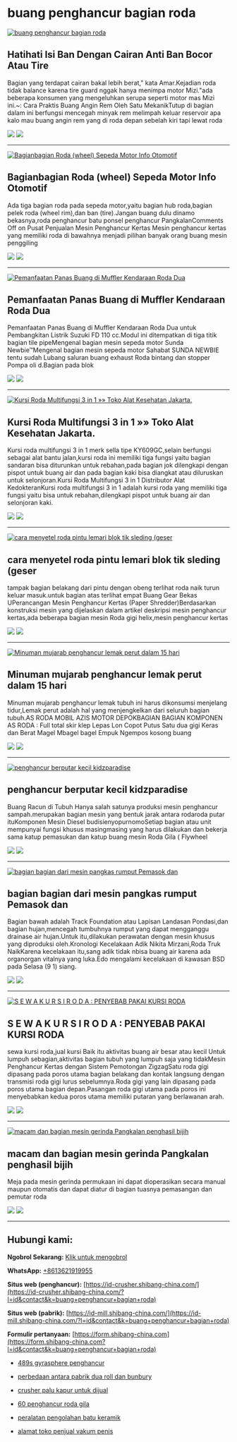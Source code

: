 # buang penghancur bagian roda

<a href="https://swt.shibang-china.com/?l=id&img&k=buang+penghancur+bagian+roda" target="_blank">![buang penghancur bagian roda](http://static.shibang-china.com/all-800x300/164.jpg)</a>

## Hatihati Isi Ban Dengan Cairan Anti Ban Bocor Atau Tire
Bagian yang terdapat cairan bakal lebih berat," kata Amar.Kejadian roda tidak balance karena tire guard nggak hanya menimpa motor Mizi."ada beberapa konsumen yang mengeluhkan serupa seperti motor mas Mizi ini.~: Cara Praktis Buang Angin Rem Oleh Satu MekanikTutup di bagian dalam ini berfungsi mencegah minyak rem melimpah keluar reservoir apa kalo mau buang angin rem yang di roda depan sebelah kiri tapi lewat roda


<a href="https://whatsapp.shibangsoft.com/WhatsApp.php" target="_blank" title="WhatsApp">![](http://static.shibang-china.com/icon/whatsapp.png)</a> <a href="https://swt.shibang-china.com/?l=id&icon&k=buang+penghancur+bagian+roda" target="_blank">![](http://static.shibang-china.com/icon/chat-id.png)</a>

---

<a href="https://swt.shibang-china.com/?l=id&img&k=buang+penghancur+bagian+roda" target="_blank">![Bagianbagian Roda (wheel) Sepeda Motor Info Otomotif](http://static.shibang-china.com/all-800x300/93.jpg)</a>

## Bagianbagian Roda (wheel) Sepeda Motor Info Otomotif
Ada tiga bagian roda pada sepeda motor,yaitu bagian hub roda,bagian pelek roda (wheel rim),dan ban (tire).Jangan buang dulu dinamo bekasnya,roda penghancur batu ponsel penghancur PangkalanComments Off on Pusat Penjualan Mesin Penghancur Kertas Mesin penghancur kertas yang memiliki roda di bawahnya menjadi pilihan banyak orang buang mesin penggiling


<a href="https://whatsapp.shibangsoft.com/WhatsApp.php" target="_blank" title="WhatsApp">![](http://static.shibang-china.com/icon/whatsapp.png)</a> <a href="https://swt.shibang-china.com/?l=id&icon&k=buang+penghancur+bagian+roda" target="_blank">![](http://static.shibang-china.com/icon/chat-id.png)</a>

---

<a href="https://swt.shibang-china.com/?l=id&img&k=buang+penghancur+bagian+roda" target="_blank">![Pemanfaatan Panas Buang di Muffler Kendaraan Roda Dua](http://static.shibang-china.com/all-800x300/151.jpg)</a>

## Pemanfaatan Panas Buang di Muffler Kendaraan Roda Dua
Pemanfaatan Panas Buang di Muffler Kendaraan Roda Dua untuk Pembangkitan Listrik Suzuki FD 110 cc.Modul ini ditempatkan di tiga titik bagian tile pipeMengenal bagian mesin sepeda motor Sunda Newbie™Mengenal bagian mesin sepeda motor Sahabat SUNDA NEWBIE tentu sudah Lubang saluran buang exhaust Roda bintang dan stopper Pompa oli d.Bagian pada blok


<a href="https://whatsapp.shibangsoft.com/WhatsApp.php" target="_blank" title="WhatsApp">![](http://static.shibang-china.com/icon/whatsapp.png)</a> <a href="https://swt.shibang-china.com/?l=id&icon&k=buang+penghancur+bagian+roda" target="_blank">![](http://static.shibang-china.com/icon/chat-id.png)</a>

---

<a href="https://swt.shibang-china.com/?l=id&img&k=buang+penghancur+bagian+roda" target="_blank">![Kursi Roda Multifungsi 3 in 1 »» Toko Alat Kesehatan Jakarta.](http://static.shibang-china.com/all-800x300/825.jpg)</a>

## Kursi Roda Multifungsi 3 in 1 »» Toko Alat Kesehatan Jakarta.
Kursi roda multifungsi 3 in 1 merk sella tipe KY609GC,selain berfungsi sebagai alat bantu jalan,kursi roda ini memiliki tiga fungsi yaitu bagian sandaran bisa diturunkan untuk rebahan,pada bagian jok dilengkapi dengan pispot untuk buang air dan pada bagian kaki bisa diangkat atau diluruskan untuk selonjoran.Kursi Roda Multifungsi 3 in 1 Distributor Alat KedokteranKursi roda multifungsi 3 in 1 adalah kursi roda yang memiliki tiga fungsi yaitu bisa untuk rebahan,dilengkapi pispot untuk buang air dan selonjoran kaki.


<a href="https://whatsapp.shibangsoft.com/WhatsApp.php" target="_blank" title="WhatsApp">![](http://static.shibang-china.com/icon/whatsapp.png)</a> <a href="https://swt.shibang-china.com/?l=id&icon&k=buang+penghancur+bagian+roda" target="_blank">![](http://static.shibang-china.com/icon/chat-id.png)</a>

---

<a href="https://swt.shibang-china.com/?l=id&img&k=buang+penghancur+bagian+roda" target="_blank">![cara menyetel roda pintu lemari blok tik sleding (geser](http://static.shibang-china.com/all-800x300/836.jpg)</a>

## cara menyetel roda pintu lemari blok tik sleding (geser
tampak bagian belakang dari pintu dengan obeng terlihat roda naik turun keluar masuk.untuk bagian atas terlihat empat Buang Gear Bekas UPerancangan Mesin Penghancur Kertas (Paper Shredder)Berdasarkan konstruksi mesin yang dijelaskan dalam artikel deskripsi mesin penghancur kertas,ada beberapa bagian mesin Roda gigi helix,mesin penghancur kertas


<a href="https://whatsapp.shibangsoft.com/WhatsApp.php" target="_blank" title="WhatsApp">![](http://static.shibang-china.com/icon/whatsapp.png)</a> <a href="https://swt.shibang-china.com/?l=id&icon&k=buang+penghancur+bagian+roda" target="_blank">![](http://static.shibang-china.com/icon/chat-id.png)</a>

---

<a href="https://swt.shibang-china.com/?l=id&img&k=buang+penghancur+bagian+roda" target="_blank">![Minuman mujarab penghancur lemak perut dalam 15 hari](http://static.shibang-china.com/all-800x300/1208.jpg)</a>

## Minuman mujarab penghancur lemak perut dalam 15 hari
Minuman mujarab penghancur lemak tubuh ini harus dikonsumsi menjelang tidur,Lemak perut adalah hal yang menjengkelkan dari seluruh bagian tubuh.AS RODA MOBIL AZIS MOTOR DEPOKBAGIAN BAGIAN KOMPONEN AS RODA : Full total skir klep Lepas Lon Copot Putus Satu dua gigi Keras dan Berat Magel Mbagel bagel Empuk Ngempos kosong buang


<a href="https://whatsapp.shibangsoft.com/WhatsApp.php" target="_blank" title="WhatsApp">![](http://static.shibang-china.com/icon/whatsapp.png)</a> <a href="https://swt.shibang-china.com/?l=id&icon&k=buang+penghancur+bagian+roda" target="_blank">![](http://static.shibang-china.com/icon/chat-id.png)</a>

---

<a href="https://swt.shibang-china.com/?l=id&img&k=buang+penghancur+bagian+roda" target="_blank">![penghancur berputar kecil kidzparadise](http://static.shibang-china.com/all-800x300/1137.jpg)</a>

## penghancur berputar kecil kidzparadise
Buang Racun di Tubuh Hanya salah satunya produksi mesin penghancur sampah.merupakan bagian mesin yang bentuk jarak antara rodaroda putar ituKomponen Mesin Diesel budisienyopurnomoSetiap bagian atau unit mempunyai fungsi khusus masingmasing yang harus dilakukan dan bekerja sama katup pemasukan dan katup buang mesin Roda Gila ( Flywheel


<a href="https://whatsapp.shibangsoft.com/WhatsApp.php" target="_blank" title="WhatsApp">![](http://static.shibang-china.com/icon/whatsapp.png)</a> <a href="https://swt.shibang-china.com/?l=id&icon&k=buang+penghancur+bagian+roda" target="_blank">![](http://static.shibang-china.com/icon/chat-id.png)</a>

---

<a href="https://swt.shibang-china.com/?l=id&img&k=buang+penghancur+bagian+roda" target="_blank">![bagian bagian dari mesin pangkas rumput Pemasok dan](http://static.shibang-china.com/all-800x300/1111.jpg)</a>

## bagian bagian dari mesin pangkas rumput Pemasok dan
Bagian bawah adalah Track Foundation atau Lapisan Landasan Pondasi,dan bagian hujan,mencegah tumbuhnya rumput yang dapat mengganggu drainase air hujan.Untuk itu,dilakukan perawatan dengan mesin khusus yang diproduksi oleh.Kronologi Kecelakaan Adik Nikita Mirzani,Roda Truk NaikKarena kecelakaan itu,sang adik tidak nbisa buang air karena ada organorgan vitalnya yang luka.Edo mengalami kecelakaan di kawasan BSD pada Selasa (9 1) siang.


<a href="https://whatsapp.shibangsoft.com/WhatsApp.php" target="_blank" title="WhatsApp">![](http://static.shibang-china.com/icon/whatsapp.png)</a> <a href="https://swt.shibang-china.com/?l=id&icon&k=buang+penghancur+bagian+roda" target="_blank">![](http://static.shibang-china.com/icon/chat-id.png)</a>

---

<a href="https://swt.shibang-china.com/?l=id&img&k=buang+penghancur+bagian+roda" target="_blank">![S E W A K U R S I R O D A : PENYEBAB PAKAI KURSI RODA](http://static.shibang-china.com/all-800x300/1166.jpg)</a>

## S E W A K U R S I R O D A : PENYEBAB PAKAI KURSI RODA
sewa kursi roda,jual kursi Baik itu aktivitas buang air besar atau kecil Untuk lumpuh sebagian,aktivitas bagian tubuh yang lumpuh saja yang tidakMesin Penghancur Kertas dengan Sistem Pemotongan ZigzagSatu roda gigi dipasang pada poros utama bagian belakang dan kontak langsung dengan transmisi roda gigi lurus sebelumnya.Roda gigi yang lain dipasang pada poros utama bagian depan.Pasangan roda gigi utama pada poros ini menyebabkan kedua poros utama memiliki putaran yang berlawanan arah.


<a href="https://whatsapp.shibangsoft.com/WhatsApp.php" target="_blank" title="WhatsApp">![](http://static.shibang-china.com/icon/whatsapp.png)</a> <a href="https://swt.shibang-china.com/?l=id&icon&k=buang+penghancur+bagian+roda" target="_blank">![](http://static.shibang-china.com/icon/chat-id.png)</a>

---

<a href="https://swt.shibang-china.com/?l=id&img&k=buang+penghancur+bagian+roda" target="_blank">![macam dan bagian mesin gerinda Pangkalan penghasil bijih](http://static.shibang-china.com/all-800x300/1366.jpg)</a>

## macam dan bagian mesin gerinda Pangkalan penghasil bijih
Meja pada mesin gerinda permukaan ini dapat dioperasikan secara manual maupun otomatis dan dapat diatur di bagian tuasnya pemasangan dan pemutar roda

<a href="https://whatsapp.shibangsoft.com/WhatsApp.php" target="_blank" title="WhatsApp">![](http://static.shibang-china.com/icon/whatsapp.png)</a> <a href="https://swt.shibang-china.com/?l=id&icon&k=buang+penghancur+bagian+roda" target="_blank">![](http://static.shibang-china.com/icon/chat-id.png)</a>

---
## Hubungi kami:

**Ngobrol Sekarang:** [Klik untuk mengobrol](https://swt.shibang-china.com?l=id&contact&k=buang+penghancur+bagian+roda)

**WhatsApp:**  [+8613621919955](https://whatsapp.shibangsoft.com/WhatsApp.php)

**Situs web (penghancur):** [https://id-crusher.shibang-china.com/](https://id-crusher.shibang-china.com/?l=id&contact&k=buang+penghancur+bagian+roda)

**Situs web (pabrik):** [https://id-mill.shibang-china.com/](https://id-mill.shibang-china.com/?l=id&contact&k=buang+penghancur+bagian+roda)

**Formulir pertanyaan:** [https://form.shibang-china.com](https://form.shibang-china.com?l=id&contact&k=buang+penghancur+bagian+roda)

* [489s gyrasphere penghancur](../42/489s%20gyrasphere%20penghancur.md)

* [perbedaan antara pabrik dua roll dan bunbury](../44/perbedaan%20antara%20pabrik%20dua%20roll%20dan%20bunbury.md)

* [crusher palu kapur untuk dijual](../49/crusher%20palu%20kapur%20untuk%20dijual.md)

* [60 penghancur roda gila](../46/60%20penghancur%20roda%20gila.md)

* [peralatan pengolahan batu keramik](../44/peralatan%20pengolahan%20batu%20keramik.md)

* [alamat toko penjual vakum penis](../47/alamat%20toko%20penjual%20vakum%20penis.md)
